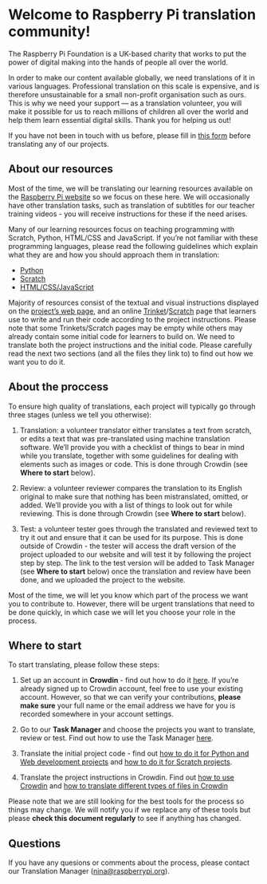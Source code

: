 # Welcome to Raspberry Pi translation community! 

The Raspberry Pi Foundation is a UK-based charity that works to put the power of digital making into the hands of people all over the world. 

In order to make our content available globally, we need translations of it in various languages. Professional translation on this scale is expensive, and is therefore unsustainable for a small non-profit organisation such as ours. This is why we need your support — as a translation volunteer, you will make it possible for us to reach millions of children all over the world and help them learn essential digital skills. Thank you for helping us out!

If you have not been in touch with us before, please fill in [this form](https://docs.google.com/a/raspberrypi.org/forms/d/e/1FAIpQLSdoxUvmGwbpx3zcCxXwJEqaBoAQHsTu-v5R4uOTSxv9-OzUEw/viewform) before translating any of our projects. 

## About our resources

Most of the time, we will be translating our learning resources available on the [Raspberry Pi website](https://projects.raspberrypi.org/en/) so we focus on these here. We will occasionally have other translation tasks, such as translation of subtitles for our teacher training videos - you will receive instructions for these if the need arises. 

Many of our learning resources focus on teaching programming with Scratch, Python, HTML/CSS and JavaScript. If you’re not familiar with these programming languages, please read the following guidelines which explain what they are and how you should approach them in translation:

-	[Python](https://github.com/ninaszymor/Raspberry-Pi-Translation-Guide/blob/master/Technologies/Translating%20Python.md)
- [Scratch](https://github.com/ninaszymor/Raspberry-Pi-Translation-Guide/blob/master/Technologies/Translating%20Scratch.md)
- [HTML/CSS/JavaScript](https://github.com/ninaszymor/Raspberry-Pi-Translation-Guide/blob/master/Technologies/Translating%20HTML.md)

Majority of resources consist of the textual and visual instructions displayed on the [project’s web page](https://projects.raspberrypi.org/en/projects/rock-band), and an online [Trinket](https://trinket.io/embed/python/33e5c3b81b#.WoV106jFI2w)/[Scratch](https://scratch.mit.edu/projects/editor/) page that learners use to write and run their code according to the project instructions. Please note that some Trinkets/Scratch pages may be empty while others may already contain some initial code for learners to build on. We need to translate both the project instructions and the initial code. Please carefully read the next two sections (and all the files they link to) to find out how we want you to do it. 

## About the proccess

To ensure high quality of translations, each project will typically go through three stages (unless we tell you otherwise):

1. Translation: a volunteer translator either translates a text from scratch, or edits a text that was pre-translated using machine translation software. We’ll provide you with a checklist of things to bear in mind while you translate, together with some guidelines for dealing with elements such as images or code. This is done through Crowdin (see **Where to start** below).

2. Review: a volunteer reviewer compares the translation to its English original to make sure that nothing has been mistranslated, omitted, or added. We’ll provide you with a list of things to look out for while reviewing. This is done through Crowdin (see **Where to start** below).

3. Test: a volunteer tester goes through the translated and reviewed text to try it out and ensure that it can be used for its purpose. This is done outside of Crowdin - the tester will access the draft version of the project uploaded to our website and will test it by following the project step by step. The link to the test version will be added to Task Manager (see **Where to start** below) once the translation and review have been done, and we uploaded the project to the website.

Most of the time, we will let you know which part of the process we want you to contribute to. However, there will be urgent translations that need to be done quickly, in which case we will let you choose your role in the process. 

## Where to start

To start translating, please follow these steps:

1. Set up an account in **Crowdin** - find out how to do it [here](https://github.com/ninaszymor/Raspberry-Pi-Translation-Guide/blob/Draft/Tools/Crowdin%20account.md). If you’re already signed up to Crowdin account, feel free to use your existing account. However, so that we can verify your contributions, **please make sure** your full name or the email address we have for you is recorded somewhere in your account settings.

2. Go to our **Task Manager** and choose the projects you want to translate, review or test. Find out how to use the Task Manager [here](https://github.com/ninaszymor/Raspberry-Pi-Translation-Guide/blob/master/Tools/Task%20Manager.md).

3. Translate the initial project code - find out [how to do it for Python and Web development projects](https://github.com/ninaszymor/Raspberry-Pi-Translation-Guide/blob/master/Tools/Trinket.md) and [how to do it for Scratch projects](https://github.com/ninaszymor/Raspberry-Pi-Translation-Guide/blob/master/Tools/Scratch.md).

4. Translate the project instructions in Crowdin. Find out [how to use Crowdin](https://github.com/ninaszymor/Raspberry-Pi-Translation-Guide/blob/master/Tools/Crowdin.md) and [how to translate different types of files in Crowdin](https://github.com/ninaszymor/Raspberry-Pi-Translation-Guide/blob/master/Tools/Files%20in%20Crowdin.md)

Please note that we are still looking for the best tools for the process so things may change. We will notify you if we replace any of these tools but please **check this document regularly** to see if anything has changed. 

## Questions

If you have any quesions or comments about the process, please contact our Translation Manager (nina@raspberrypi.org).

